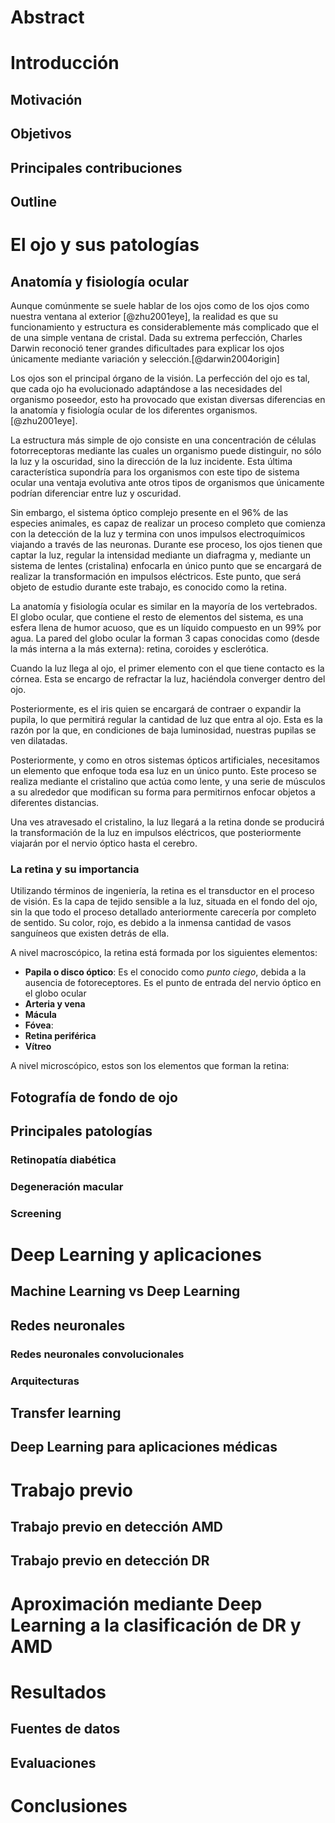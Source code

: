 # Abstract
<!--
  (P1): 4 partes principales: Objetivo/Metodo/Resultados/Conclusiones
  (P2): Eficacion del Deep Learning en medicina y del transfer learning

-->
# Introducción
<!-- -->
## Motivación
<!--
   (P1):  - Programas de prevención
          - Aumento diabetes
          - Importancia tratamiento temprano
-->
## Objetivos
<!-- -->
## Principales contribuciones
<!-- -->
## Outline
<!--
-->

# El ojo y sus patologías
<!-- Comienzo: 14 Mayo
     Previsión: Miercoles 22 Mayo
     Papers útiles: (P0) (P7) (P8)
-->
## Anatomía y fisiología ocular
<!-- 1 día
     Comienzo: 15 Mayo
     Fin V1: 15 Mayo
     Papers útiles: (P0) (P7) (P8)
 -->
Aunque comúnmente se suele hablar de los ojos como de los ojos como nuestra
ventana al exterior [@zhu2001eye], la realidad es que su funcionamiento y
estructura es considerablemente más complicado que el de una simple
ventana de cristal. Dada su extrema perfección,
Charles Darwin reconoció tener grandes dificultades para
explicar los ojos  únicamente
mediante variación y selección.[@darwin2004origin]

Los ojos son el principal órgano de la visión.
La perfección del ojo es tal, que cada ojo ha evolucionado
adaptándose a las necesidades del organismo poseedor, esto ha provocado
que existan diversas diferencias en la anatomía y fisiología ocular de los
diferentes organismos.  [@zhu2001eye].

La estructura más simple de ojo consiste en una concentración de células
fotorreceptoras mediante las cuales un organismo puede distinguir, no sólo
la luz y la oscuridad, sino la dirección de la luz incidente. Esta última
característica supondría para los organismos con este tipo de sistema
ocular una ventaja evolutiva ante otros tipos de organismos que únicamente
podrían diferenciar entre luz y oscuridad.

Sin embargo, el sistema óptico complejo presente en el 96% de las especies
animales, es capaz de realizar un proceso completo que comienza con la detección
de la luz y termina con unos impulsos electroquímicos viajando a través de
las neuronas. Durante ese proceso, los ojos tienen que captar la luz, regular
la intensidad mediante un diafragma y, mediante un sistema de lentes (cristalina)
enfocarla en único punto que se encargará de realizar
la transformación en impulsos eléctricos.
Este punto, que será objeto de estudio durante este trabajo, es conocido
como la retina.

<!-- TODO: Imagen del globo ocular con sus partes -->

La anatomía y fisiología ocular es similar en la mayoría de los vertebrados.
El globo ocular, que contiene el resto de elementos del sistema, es una
esfera llena de humor acuoso, que es un líquido compuesto
en un 99% por agua. La pared del globo ocular la forman 3 capas conocidas
como (desde la más interna a la más externa): retina, coroides y
esclerótica.

Cuando la luz llega al ojo, el primer elemento con el que tiene contacto es
la córnea. Esta se encargo de refractar la luz, haciéndola converger dentro
del ojo.

Posteriormente, es el iris quien se encargará de contraer o expandir la
pupila, lo que permitirá regular la cantidad de luz que entra al ojo.
Esta es la razón por la que, en condiciones de baja luminosidad, nuestras
pupilas se ven dilatadas.

Posteriormente, y como en otros sistemas ópticos artificiales, necesitamos
un elemento que enfoque toda esa luz en un único punto. Este proceso se realiza
mediante el cristalino que actúa como lente, y una serie de músculos a su
alrededor que modifican su forma para permitirnos enfocar objetos a
diferentes distancias.

Una ves atravesado el cristalino, la luz llegará a la retina donde se
producirá la transformación de la luz en impulsos eléctricos,
que posteriormente viajarán por el nervio óptico hasta el cerebro.


### La retina y su importancia
<!-- 1 día
     Comienzo: 15 Mayo
     Fin V1: A medio
     Papers útiles: (P0) (P7) (P8)
-->

Utilizando términos de ingeniería, la retina es el transductor en el
proceso de visión. Es la capa de tejido sensible a la luz, situada
en el fondo del ojo, sin la que
todo el proceso detallado anteriormente carecería por completo de
sentido. Su color, rojo, es debido a la inmensa cantidad de vasos
sanguíneos que existen detrás de ella.

A nivel macroscópico, la retina está formada por los siguientes elementos:
- **Papila o disco óptico**: Es el conocido como *punto ciego*, debida a la
  ausencia de fotoreceptores. Es el punto de entrada del nervio óptico en
  el globo ocular
- **Arteria y vena**
- **Mácula**
- **Fóvea**:
- **Retina periférica**
- **Vítreo**

A nivel microscópico, estos son los elementos que forman la retina:


## Fotografía de fondo de ojo
<!-- 1 día -->
## Principales patologías
<!-- 1 día-->
### Retinopatía diabética
<!-- 1 día -->
### Degeneración macular
<!-- 1 día -->
### Screening
<!-- 1 día -->
# Deep Learning y aplicaciones
<!--
-->
## Machine Learning vs Deep Learning
<!--
-->
## Redes neuronales
### Redes neuronales convolucionales
### Arquitecturas
## Transfer learning
## Deep Learning para aplicaciones médicas
<!--
-->

# Trabajo previo
<!--
-->
## Trabajo previo en detección AMD
<!--
-->
## Trabajo previo en detección DR
<!--
-->

# Aproximación mediante Deep Learning a la clasificación de DR y AMD
# Resultados
<!--
-->
## Fuentes de datos
## Evaluaciones
# Conclusiones
